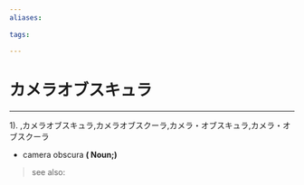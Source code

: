 ```yaml
---
aliases:
    
tags:
    
---
```


# カメラオブスキュラ
---
1).
,カメラオブスキュラ,カメラオブスクーラ,カメラ・オブスキュラ,カメラ・オブスクーラ

- camera obscura
**( Noun;)**
> see also: 
            